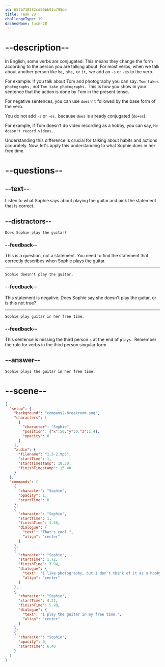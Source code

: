 ```yaml
---
id: 657b718282cd56bb91a795de
title: Task 28
challengeType: 19
dashedName: task-28
---
```


<!-- (audio) ​​Sophie: That's cool! I like it, but I don't think of it as a hobby. I play the guitar in my free time. -->

# --description--

In English, some verbs are conjugated. This means they change the form according to the person you are talking about. For most verbs, when we talk about another person like `he,` `she,` or `it,` we add an `-s` or `-es` to the verb. 

For example: If you talk about Tom and photography you can say: `Tom takes photographs,` not `Tom take photographs.` This is how you show in your sentence that the action is done by Tom in the present tense.

For negative sentences, you can use `doesn't` followed by the base form of the verb. 

You do not add `-s` or `-es.` because `does` is already conjugated (`do+es`).

For example, if Tom doesn't do video recording as a hobby, you can say, `He doesn't record videos.`.

Understanding this difference is crucial for talking about habits and actions accurately. Now, let's apply this understanding to what Sophie does in her free time.


# --questions--

## --text--

Listen to what Sophie says about playing the guitar and pick the statement that is correct.

## --distractors--

`Does Sophie play the guitar?`

### --feedback--

This is a question, not a statement. You need to find the statement that correctly describes when Sophie plays the guitar.

---

`Sophie doesn't play the guitar.`

### --feedback--

This statement is negative. Does Sophie say she doesn't play the guitar, or is this not true?

---

`Sophie play guitar in her free time.`

### --feedback--

This sentence is missing the third person `s` at the end of `plays.` Remember the rule for verbs in the third person singular form.

## --answer--

`Sophie plays the guitar in her free time.`

# --scene--

```json
{
  "setup": {
    "background": "company2-breakroom.png",
    "characters": [
      {
        "character": "Sophie",
        "position": {"x":50,"y":0,"z":1.4},
        "opacity": 0
      }
    ],
    "audio": {
      "filename": "1.3-2.mp3",
      "startTime": 1,
      "startTimestamp": 10.50,
      "finishTimestamp": 15.40
    }
  },
  "commands": [
    {
      "character": "Sophie",
      "opacity": 1,
      "startTime": 0
    },
    {
      "character": "Sophie",
      "startTime": 1,
      "finishTime": 1.56,
      "dialogue": {
        "text": "That's cool.",
        "align": "center"
      }
    },
    {
      "character": "Sophie",
      "startTime": 1.72,
      "finishTime": 3.94,
      "dialogue": {
        "text": "I like photography, but I don't think of it as a hobby.",
        "align": "center"
      }
    },
    {
      "character": "Sophie",
      "startTime": 4.22,
      "finishTime": 5.90,
      "dialogue": {
        "text": "I play the guitar in my free time.",
        "align": "center"
      }
    },
    {
      "character": "Sophie",
      "opacity": 0,
      "startTime": 6.40
    }
  ]
}
```


